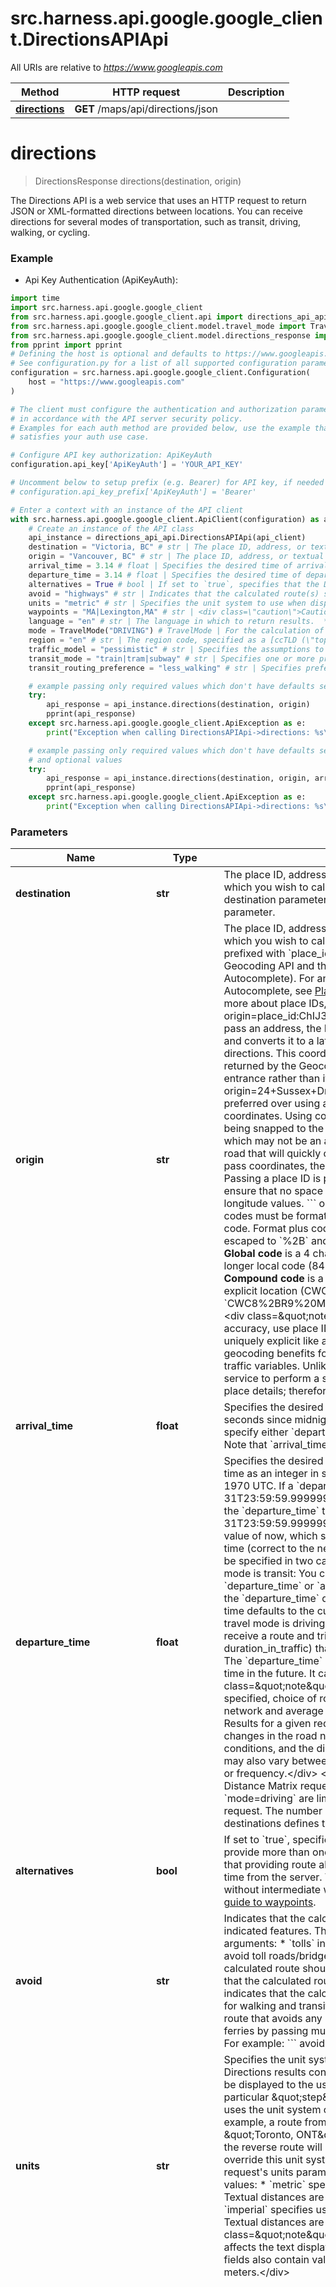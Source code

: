 # src.harness.api.google.google_client.DirectionsAPIApi

All URIs are relative to *https://www.googleapis.com*

Method | HTTP request | Description
------------- | ------------- | -------------
[**directions**](DirectionsAPIApi.md#directions) | **GET** /maps/api/directions/json | 


# **directions**
> DirectionsResponse directions(destination, origin)



The Directions API is a web service that uses an HTTP request to return JSON or XML-formatted directions between locations. You can receive directions for several modes of transportation, such as transit, driving, walking, or cycling.

### Example

* Api Key Authentication (ApiKeyAuth):

```python
import time
import src.harness.api.google.google_client
from src.harness.api.google.google_client.api import directions_api_api
from src.harness.api.google.google_client.model.travel_mode import TravelMode
from src.harness.api.google.google_client.model.directions_response import DirectionsResponse
from pprint import pprint
# Defining the host is optional and defaults to https://www.googleapis.com
# See configuration.py for a list of all supported configuration parameters.
configuration = src.harness.api.google.google_client.Configuration(
    host = "https://www.googleapis.com"
)

# The client must configure the authentication and authorization parameters
# in accordance with the API server security policy.
# Examples for each auth method are provided below, use the example that
# satisfies your auth use case.

# Configure API key authorization: ApiKeyAuth
configuration.api_key['ApiKeyAuth'] = 'YOUR_API_KEY'

# Uncomment below to setup prefix (e.g. Bearer) for API key, if needed
# configuration.api_key_prefix['ApiKeyAuth'] = 'Bearer'

# Enter a context with an instance of the API client
with src.harness.api.google.google_client.ApiClient(configuration) as api_client:
    # Create an instance of the API class
    api_instance = directions_api_api.DirectionsAPIApi(api_client)
    destination = "Victoria, BC" # str | The place ID, address, or textual latitude/longitude value to which you wish to calculate directions. The options for the destination parameter are the same as for the origin parameter.
    origin = "Vancouver, BC" # str | The place ID, address, or textual latitude/longitude value from which you wish to calculate directions. * Place IDs must be prefixed with `place_id:`. You can retrieve place IDs from the Geocoding API and the Places API (including Place Autocomplete). For an example using place IDs from Place Autocomplete, see [Place Autocomplete and Directions](https://developers.google.com/maps/documentation/javascript/examples/places-autocomplete-directions). For more about place IDs, see the [Place ID overview](https://developers.google.com/maps/documentation/places/web-service/place-id).      ```   origin=place_id:ChIJ3S-JXmauEmsRUcIaWtf4MzE   ```    * If you pass an address, the Directions service geocodes the string and converts it to a latitude/longitude coordinate to calculate directions. This coordinate may be different from that returned by the Geocoding API, for example a building entrance rather than its center.      ```   origin=24+Sussex+Drive+Ottawa+ON   ```      Using place IDs is preferred over using addresses or latitude/longitude coordinates. Using coordinates will always result in the point being snapped to the road nearest to those coordinates - which may not be an access point to the property, or even a road that will quickly or safely lead to the destination. * If you pass coordinates, the point will snap to the nearest road. Passing a place ID is preferred. If you do pass coordinates, ensure that no space exists between the latitude and longitude values.      ```   origin=41.43206,-81.38992   ```  * Plus codes must be formatted as a global code or a compound code. Format plus codes as shown here (plus signs are url-escaped to `%2B` and spaces are url-escaped to `%20`).       * **Global code** is a 4 character area code and 6 character or longer local code (849VCWC8+R9 is `849VCWC8%2BR9`).    * **Compound code** is a 6 character or longer local code with an explicit location (CWC8+R9 Mountain View, CA, USA is `CWC8%2BR9%20Mountain%20View%20CA%20USA`).  <div class=\"note\">Note: For efficiency and accuracy, use place ID's when possible. These ID's are uniquely explicit like a lat/lng value pair and provide geocoding benefits for routing such as access points and traffic variables. Unlike an address, ID's do not require the service to perform a search or an intermediate request for place details; therefore, performance is better.</div> 
    arrival_time = 3.14 # float | Specifies the desired time of arrival for transit directions, in seconds since midnight, January 1, 1970 UTC. You can specify either `departure_time` or `arrival_time`, but not both. Note that `arrival_time` must be specified as an integer.  (optional)
    departure_time = 3.14 # float | Specifies the desired time of departure. You can specify the time as an integer in seconds since midnight, January 1, 1970 UTC. If a `departure_time` later than 9999-12-31T23:59:59.999999999Z is specified, the API will fall back the `departure_time` to 9999-12-31T23:59:59.999999999Z. Alternatively, you can specify a value of now, which sets the departure time to the current time (correct to the nearest second). The departure time may be specified in two cases: * For requests where the travel mode is transit: You can optionally specify one of `departure_time` or `arrival_time`. If neither time is specified, the `departure_time` defaults to now (that is, the departure time defaults to the current time). * For requests where the travel mode is driving: You can specify the `departure_time` to receive a route and trip duration (response field: duration_in_traffic) that take traffic conditions into account. The `departure_time` must be set to the current time or some time in the future. It cannot be in the past.  <div class=\"note\">Note: If departure time is not specified, choice of route and duration are based on road network and average time-independent traffic conditions. Results for a given request may vary over time due to changes in the road network, updated average traffic conditions, and the distributed nature of the service. Results may also vary between nearly-equivalent routes at any time or frequency.</div> <div class=\"note\">Note: Distance Matrix requests specifying `departure_time` when `mode=driving` are limited to a maximum of 100 elements per request. The number of origins times the number of destinations defines the number of elements.</div>  (optional)
    alternatives = True # bool | If set to `true`, specifies that the Directions service may provide more than one route alternative in the response. Note that providing route alternatives may increase the response time from the server. This is only available for requests without intermediate waypoints. For more information, see the [guide to waypoints](https://developers.google.com/maps/documentation/directions/get-directions#Waypoints).  (optional)
    avoid = "highways" # str | Indicates that the calculated route(s) should avoid the indicated features. This parameter supports the following arguments: * `tolls` indicates that the calculated route should avoid toll roads/bridges. * `highways` indicates that the calculated route should avoid highways. * `ferries` indicates that the calculated route should avoid ferries. * `indoor` indicates that the calculated route should avoid indoor steps for walking and transit directions.  It's possible to request a route that avoids any combination of tolls, highways and ferries by passing multiple restrictions to the avoid parameter. For example:   ``` avoid=tolls|highways|ferries. ```  (optional)
    units = "metric" # str | Specifies the unit system to use when displaying results.  Directions results contain text within distance fields that may be displayed to the user to indicate the distance of a particular \"step\" of the route. By default, this text uses the unit system of the origin's country or region.  For example, a route from \"Chicago, IL\" to \"Toronto, ONT\" will display results in miles, while the reverse route will display results in kilometers. You may override this unit system by setting one explicitly within the request's units parameter, passing one of the following values:  * `metric` specifies usage of the metric system. Textual distances are returned using kilometers and meters. * `imperial` specifies usage of the Imperial (English) system. Textual distances are returned using miles and feet.  <div class=\"note\">Note: this unit system setting only affects the text displayed within distance fields. The distance fields also contain values which are always expressed in meters.</div>  (optional)
    waypoints = "MA|Lexington,MA" # str | <div class=\"caution\">Caution: Requests using more than 10 waypoints (between 11 and 25), or waypoint optimization, are billed at a higher rate. <a href=\"https://developers.google.com/maps/billing/gmp-billing#directions-advanced\">Learn more about billing</a> for Google Maps Platform products.</div>  Specifies an array of intermediate locations to include along the route between the origin and destination points as pass through or stopover locations. Waypoints alter a route by directing it through the specified location(s). The API supports waypoints for these travel modes: driving, walking and bicycling; not transit.   You can supply one or more locations separated by the pipe character (`|` or `%7C`), in the form of a place ID, an address, or latitude/longitude coordinates. By default, the Directions service calculates a route using the waypoints in the order they are given. The precedence for parsing the value of the waypoint is place ID, latitude/longitude coordinates, then address. * If you pass a place ID, you must prefix it with `place_id:`. You can retrieve place IDs from the Geocoding API and the Places API (including Place Autocomplete). For an example using place IDs from Place Autocomplete, see [Place Autocomplete and Directions](/maps/documentation/javascript/examples/places-autocomplete-directions). For more about place IDs, see the [Place ID overview](/maps/documentation/places/web-service/place-id).   <div class=\"note\">For efficiency and accuracy, use place ID's when possible. These ID's are uniquely explicit like a lat/lng value pair and provide geocoding benefits for routing such as access points and traffic variables. Unlike an address, ID's do not require the service to perform a search or an intermediate request for place details; therefore, performance is better.</div> * If you pass latitude/longitude coordinates, the values go directly to the front-end server to calculate directions without geocoding. The points are snapped to roads and might not provide the accuracy your app needs. Use coordinates when you are confident the values truly specify the points your app needs for routing without regard to possible access points or additional geocoding details. Ensure that a comma (`%2C`) and not a space (`%20`) separates the latitude and longitude values. * If you pass an address, the Directions service will geocode the string and convert it into latitude/longitude coordinates to calculate directions. If the address value is ambiguous, the value might evoke a search to disambiguate from similar addresses. For example, \"1st Street\" could be a complete value or a partial value for \"1st street NE\" or \"1st St SE\". This result may be different from that returned by the Geocoding API. You can avoid possible misinterpretations using place IDs. * Alternatively, you can supply an encoded set of points using the [Encoded Polyline Algorithm](https://developers.google.com/maps/documentation/utilities/polylinealgorithm). You will find an encoded set is useful for a large number of waypoints, because the URL is significantly shorter. All web services have a URL limit of 8192 characters.   * Encoded polylines must be prefixed with `enc:` and followed by a colon (`:`). For example: `waypoints=enc:gfo}EtohhU:`.   * You can also include multiple encoded polylines, separated by the pipe character (`|`). For example, `waypoints=via:enc:wc~oAwquwMdlTxiKtqLyiK:|enc:c~vnAamswMvlTor@tjGi}L:| via:enc:udymA{~bxM:`  ##### Influence routes with stopover and pass through points  For each waypoint in the request, the directions response appends an entry to the `legs` array to provide the details for stopovers on that leg of the journey.  If you'd like to influence the route using waypoints without adding a stopover, add the prefix `via:` to the waypoint. Waypoints prefixed with `via:` will not add an entry to the `legs` array, but will route the journey through the waypoint.  The following URL modifies the previous request such that the journey is routed through Lexington without stopping:  ``` https://maps.googleapis.com/maps/api/directions/json? origin=Boston,MA&destination=Concord,MA &waypoints=Charlestown,MA|via:Lexington,MA   ```  The `via:` prefix is most effective when creating routes in response to the user dragging the waypoints on the map. Doing so allows the user to see how the final route may look in real-time and helps ensure that waypoints are placed in locations that are accessible to the Directions API.  <div class=\"caution\">Caution: Using the `via:` prefix to avoid stopovers results in directions that are strict in their interpretation of the waypoint. This interpretation may result in severe detours on the route or `ZERO_RESULTS` in the response status code if the Directions API is unable to create directions through that point.</div>   ##### Optimize your waypoints  By default, the Directions service calculates a route through the provided waypoints in their given order. Optionally, you may pass `optimize:true` as the first argument within the waypoints parameter to allow the Directions service to optimize the provided route by rearranging the waypoints in a more efficient order. (This optimization is an application of the traveling salesperson problem.) Travel time is the primary factor which is optimized, but other factors such as distance, number of turns and many more may be taken into account when deciding which route is the most efficient. All waypoints must be stopovers for the Directions service to optimize their route.  If you instruct the Directions service to optimize the order of its waypoints, their order will be returned in the `waypoint_order` field within the routes object. The `waypoint_order` field returns values which are zero-based.  The following example calculates a road journey from Adelaide, South Australia to each of South Australia's main wine regions using route optimization.  ``` https://maps.googleapis.com/maps/api/directions/json? origin=Adelaide,SA&destination=Adelaide,SA &waypoints=optimize:true|Barossa+Valley,SA|Clare,SA|Connawarra,SA|McLaren+Vale,SA ```  Inspection of the calculated route will indicate that calculation uses waypoints in the following waypoint order:  ``` \"waypoint_order\": [ 3, 2, 0, 1 ] ```  <div class=\"caution\">Caution: Requests using waypoint optimization are billed at a higher rate. <a href=\"https://developers.devsite.corp.google.com/maps/billing/gmp-billing#directions-advanced\">Learn more about how Google Maps Platform products are billed.</a></div>  (optional)
    language = "en" # str | The language in which to return results.  * See the [list of supported languages](https://developers.google.com/maps/faq#languagesupport). Google often updates the supported languages, so this list may not be exhaustive. * If `language` is not supplied, the API attempts to use the preferred language as specified in the `Accept-Language` header. * The API does its best to provide a street address that is readable for both the user and locals. To achieve that goal, it returns street addresses in the local language, transliterated to a script readable by the user if necessary, observing the preferred language. All other addresses are returned in the preferred language. Address components are all returned in the same language, which is chosen from the first component. * If a name is not available in the preferred language, the API uses the closest match. * The preferred language has a small influence on the set of results that the API chooses to return, and the order in which they are returned. The geocoder interprets abbreviations differently depending on language, such as the abbreviations for street types, or synonyms that may be valid in one language but not in another. For example, _utca_ and _tér_ are synonyms for street in Hungarian. (optional) if omitted the server will use the default value of "en"
    mode = TravelMode("DRIVING") # TravelMode | For the calculation of distances and directions, you may specify the transportation mode to use. By default, `DRIVING` mode is used. By default, directions are calculated as driving directions. The following travel modes are supported:  * `DRIVING` (default) indicates standard driving directions or distance using the road network. * `WALKING` requests walking directions or distance via pedestrian paths & sidewalks (where available). * `BICYCLING` requests bicycling directions or distance via bicycle paths & preferred streets (where available). * `TRANSIT` requests directions or distance via public transit routes (where available). If you set the mode to transit, you can optionally specify either a `departure_time` or an `arrival_time`. If neither time is specified, the `departure_time` defaults to now (that is, the departure time defaults to the current time). You can also optionally include a `transit_mode` and/or a `transit_routing_preference`.  <div class=\"note\">Note: Both walking and bicycling directions may sometimes not include clear pedestrian or bicycling paths, so these directions will return warnings in the returned result which you must display to the user.</div>  (optional)
    region = "en" # str | The region code, specified as a [ccTLD (\"top-level domain\")](https://en.wikipedia.org/wiki/List_of_Internet_top-level_domains#Country_code_top-level_domains) two-character value. Most ccTLD codes are identical to ISO 3166-1 codes, with some notable exceptions. For example, the United Kingdom's ccTLD is \"uk\" (.co.uk) while its ISO 3166-1 code is \"gb\" (technically for the entity of \"The United Kingdom of Great Britain and Northern Ireland\"). (optional) if omitted the server will use the default value of "en"
    traffic_model = "pessimistic" # str | Specifies the assumptions to use when calculating time in traffic. This setting affects the value returned in the duration_in_traffic field in the response, which contains the predicted time in traffic based on historical averages. The `traffic_model` parameter may only be specified for driving directions where the request includes a `departure_time`. The available values for this parameter are: * `best_guess` (default) indicates that the returned duration_in_traffic should be the best estimate of travel time given what is known about both historical traffic conditions and live traffic. Live traffic becomes more important the closer the `departure_time` is to now. * `pessimistic` indicates that the returned duration_in_traffic should be longer than the actual travel time on most days, though occasional days with particularly bad traffic conditions may exceed this value. * `optimistic` indicates that the returned duration_in_traffic should be shorter than the actual travel time on most days, though occasional days with particularly good traffic conditions may be faster than this value. The default value of `best_guess` will give the most useful predictions for the vast majority of use cases. It is possible the `best_guess` travel time prediction may be shorter than `optimistic`, or alternatively, longer than `pessimistic`, due to the way the `best_guess` prediction model integrates live traffic information.  (optional) if omitted the server will use the default value of "best_guess"
    transit_mode = "train|tram|subway" # str | Specifies one or more preferred modes of transit. This parameter may only be specified for transit directions. The parameter supports the following arguments: * `bus` indicates that the calculated route should prefer travel by bus. * `subway` indicates that the calculated route should prefer travel by subway. * `train` indicates that the calculated route should prefer travel by train. * `tram` indicates that the calculated route should prefer travel by tram and light rail. * `rail` indicates that the calculated route should prefer travel by train, tram, light rail, and subway. This is equivalent to `transit_mode=train|tram|subway`.  (optional)
    transit_routing_preference = "less_walking" # str | Specifies preferences for transit routes. Using this parameter, you can bias the options returned, rather than accepting the default best route chosen by the API. This parameter may only be specified for transit directions. The parameter supports the following arguments: * `less_walking` indicates that the calculated route should prefer limited amounts of walking. * `fewer_transfers` indicates that the calculated route should prefer a limited number of transfers.  (optional)

    # example passing only required values which don't have defaults set
    try:
        api_response = api_instance.directions(destination, origin)
        pprint(api_response)
    except src.harness.api.google.google_client.ApiException as e:
        print("Exception when calling DirectionsAPIApi->directions: %s\n" % e)

    # example passing only required values which don't have defaults set
    # and optional values
    try:
        api_response = api_instance.directions(destination, origin, arrival_time=arrival_time, departure_time=departure_time, alternatives=alternatives, avoid=avoid, units=units, waypoints=waypoints, language=language, mode=mode, region=region, traffic_model=traffic_model, transit_mode=transit_mode, transit_routing_preference=transit_routing_preference)
        pprint(api_response)
    except src.harness.api.google.google_client.ApiException as e:
        print("Exception when calling DirectionsAPIApi->directions: %s\n" % e)
```


### Parameters

Name | Type | Description  | Notes
------------- | ------------- | ------------- | -------------
 **destination** | **str**| The place ID, address, or textual latitude/longitude value to which you wish to calculate directions. The options for the destination parameter are the same as for the origin parameter. |
 **origin** | **str**| The place ID, address, or textual latitude/longitude value from which you wish to calculate directions. * Place IDs must be prefixed with &#x60;place_id:&#x60;. You can retrieve place IDs from the Geocoding API and the Places API (including Place Autocomplete). For an example using place IDs from Place Autocomplete, see [Place Autocomplete and Directions](https://developers.google.com/maps/documentation/javascript/examples/places-autocomplete-directions). For more about place IDs, see the [Place ID overview](https://developers.google.com/maps/documentation/places/web-service/place-id).      &#x60;&#x60;&#x60;   origin&#x3D;place_id:ChIJ3S-JXmauEmsRUcIaWtf4MzE   &#x60;&#x60;&#x60;    * If you pass an address, the Directions service geocodes the string and converts it to a latitude/longitude coordinate to calculate directions. This coordinate may be different from that returned by the Geocoding API, for example a building entrance rather than its center.      &#x60;&#x60;&#x60;   origin&#x3D;24+Sussex+Drive+Ottawa+ON   &#x60;&#x60;&#x60;      Using place IDs is preferred over using addresses or latitude/longitude coordinates. Using coordinates will always result in the point being snapped to the road nearest to those coordinates - which may not be an access point to the property, or even a road that will quickly or safely lead to the destination. * If you pass coordinates, the point will snap to the nearest road. Passing a place ID is preferred. If you do pass coordinates, ensure that no space exists between the latitude and longitude values.      &#x60;&#x60;&#x60;   origin&#x3D;41.43206,-81.38992   &#x60;&#x60;&#x60;  * Plus codes must be formatted as a global code or a compound code. Format plus codes as shown here (plus signs are url-escaped to &#x60;%2B&#x60; and spaces are url-escaped to &#x60;%20&#x60;).       * **Global code** is a 4 character area code and 6 character or longer local code (849VCWC8+R9 is &#x60;849VCWC8%2BR9&#x60;).    * **Compound code** is a 6 character or longer local code with an explicit location (CWC8+R9 Mountain View, CA, USA is &#x60;CWC8%2BR9%20Mountain%20View%20CA%20USA&#x60;).  &lt;div class&#x3D;\&quot;note\&quot;&gt;Note: For efficiency and accuracy, use place ID&#39;s when possible. These ID&#39;s are uniquely explicit like a lat/lng value pair and provide geocoding benefits for routing such as access points and traffic variables. Unlike an address, ID&#39;s do not require the service to perform a search or an intermediate request for place details; therefore, performance is better.&lt;/div&gt;  |
 **arrival_time** | **float**| Specifies the desired time of arrival for transit directions, in seconds since midnight, January 1, 1970 UTC. You can specify either &#x60;departure_time&#x60; or &#x60;arrival_time&#x60;, but not both. Note that &#x60;arrival_time&#x60; must be specified as an integer.  | [optional]
 **departure_time** | **float**| Specifies the desired time of departure. You can specify the time as an integer in seconds since midnight, January 1, 1970 UTC. If a &#x60;departure_time&#x60; later than 9999-12-31T23:59:59.999999999Z is specified, the API will fall back the &#x60;departure_time&#x60; to 9999-12-31T23:59:59.999999999Z. Alternatively, you can specify a value of now, which sets the departure time to the current time (correct to the nearest second). The departure time may be specified in two cases: * For requests where the travel mode is transit: You can optionally specify one of &#x60;departure_time&#x60; or &#x60;arrival_time&#x60;. If neither time is specified, the &#x60;departure_time&#x60; defaults to now (that is, the departure time defaults to the current time). * For requests where the travel mode is driving: You can specify the &#x60;departure_time&#x60; to receive a route and trip duration (response field: duration_in_traffic) that take traffic conditions into account. The &#x60;departure_time&#x60; must be set to the current time or some time in the future. It cannot be in the past.  &lt;div class&#x3D;\&quot;note\&quot;&gt;Note: If departure time is not specified, choice of route and duration are based on road network and average time-independent traffic conditions. Results for a given request may vary over time due to changes in the road network, updated average traffic conditions, and the distributed nature of the service. Results may also vary between nearly-equivalent routes at any time or frequency.&lt;/div&gt; &lt;div class&#x3D;\&quot;note\&quot;&gt;Note: Distance Matrix requests specifying &#x60;departure_time&#x60; when &#x60;mode&#x3D;driving&#x60; are limited to a maximum of 100 elements per request. The number of origins times the number of destinations defines the number of elements.&lt;/div&gt;  | [optional]
 **alternatives** | **bool**| If set to &#x60;true&#x60;, specifies that the Directions service may provide more than one route alternative in the response. Note that providing route alternatives may increase the response time from the server. This is only available for requests without intermediate waypoints. For more information, see the [guide to waypoints](https://developers.google.com/maps/documentation/directions/get-directions#Waypoints).  | [optional]
 **avoid** | **str**| Indicates that the calculated route(s) should avoid the indicated features. This parameter supports the following arguments: * &#x60;tolls&#x60; indicates that the calculated route should avoid toll roads/bridges. * &#x60;highways&#x60; indicates that the calculated route should avoid highways. * &#x60;ferries&#x60; indicates that the calculated route should avoid ferries. * &#x60;indoor&#x60; indicates that the calculated route should avoid indoor steps for walking and transit directions.  It&#39;s possible to request a route that avoids any combination of tolls, highways and ferries by passing multiple restrictions to the avoid parameter. For example:   &#x60;&#x60;&#x60; avoid&#x3D;tolls|highways|ferries. &#x60;&#x60;&#x60;  | [optional]
 **units** | **str**| Specifies the unit system to use when displaying results.  Directions results contain text within distance fields that may be displayed to the user to indicate the distance of a particular \&quot;step\&quot; of the route. By default, this text uses the unit system of the origin&#39;s country or region.  For example, a route from \&quot;Chicago, IL\&quot; to \&quot;Toronto, ONT\&quot; will display results in miles, while the reverse route will display results in kilometers. You may override this unit system by setting one explicitly within the request&#39;s units parameter, passing one of the following values:  * &#x60;metric&#x60; specifies usage of the metric system. Textual distances are returned using kilometers and meters. * &#x60;imperial&#x60; specifies usage of the Imperial (English) system. Textual distances are returned using miles and feet.  &lt;div class&#x3D;\&quot;note\&quot;&gt;Note: this unit system setting only affects the text displayed within distance fields. The distance fields also contain values which are always expressed in meters.&lt;/div&gt;  | [optional]
 **waypoints** | **str**| &lt;div class&#x3D;\&quot;caution\&quot;&gt;Caution: Requests using more than 10 waypoints (between 11 and 25), or waypoint optimization, are billed at a higher rate. &lt;a href&#x3D;\&quot;https://developers.google.com/maps/billing/gmp-billing#directions-advanced\&quot;&gt;Learn more about billing&lt;/a&gt; for Google Maps Platform products.&lt;/div&gt;  Specifies an array of intermediate locations to include along the route between the origin and destination points as pass through or stopover locations. Waypoints alter a route by directing it through the specified location(s). The API supports waypoints for these travel modes: driving, walking and bicycling; not transit.   You can supply one or more locations separated by the pipe character (&#x60;|&#x60; or &#x60;%7C&#x60;), in the form of a place ID, an address, or latitude/longitude coordinates. By default, the Directions service calculates a route using the waypoints in the order they are given. The precedence for parsing the value of the waypoint is place ID, latitude/longitude coordinates, then address. * If you pass a place ID, you must prefix it with &#x60;place_id:&#x60;. You can retrieve place IDs from the Geocoding API and the Places API (including Place Autocomplete). For an example using place IDs from Place Autocomplete, see [Place Autocomplete and Directions](/maps/documentation/javascript/examples/places-autocomplete-directions). For more about place IDs, see the [Place ID overview](/maps/documentation/places/web-service/place-id).   &lt;div class&#x3D;\&quot;note\&quot;&gt;For efficiency and accuracy, use place ID&#39;s when possible. These ID&#39;s are uniquely explicit like a lat/lng value pair and provide geocoding benefits for routing such as access points and traffic variables. Unlike an address, ID&#39;s do not require the service to perform a search or an intermediate request for place details; therefore, performance is better.&lt;/div&gt; * If you pass latitude/longitude coordinates, the values go directly to the front-end server to calculate directions without geocoding. The points are snapped to roads and might not provide the accuracy your app needs. Use coordinates when you are confident the values truly specify the points your app needs for routing without regard to possible access points or additional geocoding details. Ensure that a comma (&#x60;%2C&#x60;) and not a space (&#x60;%20&#x60;) separates the latitude and longitude values. * If you pass an address, the Directions service will geocode the string and convert it into latitude/longitude coordinates to calculate directions. If the address value is ambiguous, the value might evoke a search to disambiguate from similar addresses. For example, \&quot;1st Street\&quot; could be a complete value or a partial value for \&quot;1st street NE\&quot; or \&quot;1st St SE\&quot;. This result may be different from that returned by the Geocoding API. You can avoid possible misinterpretations using place IDs. * Alternatively, you can supply an encoded set of points using the [Encoded Polyline Algorithm](https://developers.google.com/maps/documentation/utilities/polylinealgorithm). You will find an encoded set is useful for a large number of waypoints, because the URL is significantly shorter. All web services have a URL limit of 8192 characters.   * Encoded polylines must be prefixed with &#x60;enc:&#x60; and followed by a colon (&#x60;:&#x60;). For example: &#x60;waypoints&#x3D;enc:gfo}EtohhU:&#x60;.   * You can also include multiple encoded polylines, separated by the pipe character (&#x60;|&#x60;). For example, &#x60;waypoints&#x3D;via:enc:wc~oAwquwMdlTxiKtqLyiK:|enc:c~vnAamswMvlTor@tjGi}L:| via:enc:udymA{~bxM:&#x60;  ##### Influence routes with stopover and pass through points  For each waypoint in the request, the directions response appends an entry to the &#x60;legs&#x60; array to provide the details for stopovers on that leg of the journey.  If you&#39;d like to influence the route using waypoints without adding a stopover, add the prefix &#x60;via:&#x60; to the waypoint. Waypoints prefixed with &#x60;via:&#x60; will not add an entry to the &#x60;legs&#x60; array, but will route the journey through the waypoint.  The following URL modifies the previous request such that the journey is routed through Lexington without stopping:  &#x60;&#x60;&#x60; https://maps.googleapis.com/maps/api/directions/json? origin&#x3D;Boston,MA&amp;destination&#x3D;Concord,MA &amp;waypoints&#x3D;Charlestown,MA|via:Lexington,MA   &#x60;&#x60;&#x60;  The &#x60;via:&#x60; prefix is most effective when creating routes in response to the user dragging the waypoints on the map. Doing so allows the user to see how the final route may look in real-time and helps ensure that waypoints are placed in locations that are accessible to the Directions API.  &lt;div class&#x3D;\&quot;caution\&quot;&gt;Caution: Using the &#x60;via:&#x60; prefix to avoid stopovers results in directions that are strict in their interpretation of the waypoint. This interpretation may result in severe detours on the route or &#x60;ZERO_RESULTS&#x60; in the response status code if the Directions API is unable to create directions through that point.&lt;/div&gt;   ##### Optimize your waypoints  By default, the Directions service calculates a route through the provided waypoints in their given order. Optionally, you may pass &#x60;optimize:true&#x60; as the first argument within the waypoints parameter to allow the Directions service to optimize the provided route by rearranging the waypoints in a more efficient order. (This optimization is an application of the traveling salesperson problem.) Travel time is the primary factor which is optimized, but other factors such as distance, number of turns and many more may be taken into account when deciding which route is the most efficient. All waypoints must be stopovers for the Directions service to optimize their route.  If you instruct the Directions service to optimize the order of its waypoints, their order will be returned in the &#x60;waypoint_order&#x60; field within the routes object. The &#x60;waypoint_order&#x60; field returns values which are zero-based.  The following example calculates a road journey from Adelaide, South Australia to each of South Australia&#39;s main wine regions using route optimization.  &#x60;&#x60;&#x60; https://maps.googleapis.com/maps/api/directions/json? origin&#x3D;Adelaide,SA&amp;destination&#x3D;Adelaide,SA &amp;waypoints&#x3D;optimize:true|Barossa+Valley,SA|Clare,SA|Connawarra,SA|McLaren+Vale,SA &#x60;&#x60;&#x60;  Inspection of the calculated route will indicate that calculation uses waypoints in the following waypoint order:  &#x60;&#x60;&#x60; \&quot;waypoint_order\&quot;: [ 3, 2, 0, 1 ] &#x60;&#x60;&#x60;  &lt;div class&#x3D;\&quot;caution\&quot;&gt;Caution: Requests using waypoint optimization are billed at a higher rate. &lt;a href&#x3D;\&quot;https://developers.devsite.corp.google.com/maps/billing/gmp-billing#directions-advanced\&quot;&gt;Learn more about how Google Maps Platform products are billed.&lt;/a&gt;&lt;/div&gt;  | [optional]
 **language** | **str**| The language in which to return results.  * See the [list of supported languages](https://developers.google.com/maps/faq#languagesupport). Google often updates the supported languages, so this list may not be exhaustive. * If &#x60;language&#x60; is not supplied, the API attempts to use the preferred language as specified in the &#x60;Accept-Language&#x60; header. * The API does its best to provide a street address that is readable for both the user and locals. To achieve that goal, it returns street addresses in the local language, transliterated to a script readable by the user if necessary, observing the preferred language. All other addresses are returned in the preferred language. Address components are all returned in the same language, which is chosen from the first component. * If a name is not available in the preferred language, the API uses the closest match. * The preferred language has a small influence on the set of results that the API chooses to return, and the order in which they are returned. The geocoder interprets abbreviations differently depending on language, such as the abbreviations for street types, or synonyms that may be valid in one language but not in another. For example, _utca_ and _tér_ are synonyms for street in Hungarian. | [optional] if omitted the server will use the default value of "en"
 **mode** | **TravelMode**| For the calculation of distances and directions, you may specify the transportation mode to use. By default, &#x60;DRIVING&#x60; mode is used. By default, directions are calculated as driving directions. The following travel modes are supported:  * &#x60;DRIVING&#x60; (default) indicates standard driving directions or distance using the road network. * &#x60;WALKING&#x60; requests walking directions or distance via pedestrian paths &amp; sidewalks (where available). * &#x60;BICYCLING&#x60; requests bicycling directions or distance via bicycle paths &amp; preferred streets (where available). * &#x60;TRANSIT&#x60; requests directions or distance via public transit routes (where available). If you set the mode to transit, you can optionally specify either a &#x60;departure_time&#x60; or an &#x60;arrival_time&#x60;. If neither time is specified, the &#x60;departure_time&#x60; defaults to now (that is, the departure time defaults to the current time). You can also optionally include a &#x60;transit_mode&#x60; and/or a &#x60;transit_routing_preference&#x60;.  &lt;div class&#x3D;\&quot;note\&quot;&gt;Note: Both walking and bicycling directions may sometimes not include clear pedestrian or bicycling paths, so these directions will return warnings in the returned result which you must display to the user.&lt;/div&gt;  | [optional]
 **region** | **str**| The region code, specified as a [ccTLD (\&quot;top-level domain\&quot;)](https://en.wikipedia.org/wiki/List_of_Internet_top-level_domains#Country_code_top-level_domains) two-character value. Most ccTLD codes are identical to ISO 3166-1 codes, with some notable exceptions. For example, the United Kingdom&#39;s ccTLD is \&quot;uk\&quot; (.co.uk) while its ISO 3166-1 code is \&quot;gb\&quot; (technically for the entity of \&quot;The United Kingdom of Great Britain and Northern Ireland\&quot;). | [optional] if omitted the server will use the default value of "en"
 **traffic_model** | **str**| Specifies the assumptions to use when calculating time in traffic. This setting affects the value returned in the duration_in_traffic field in the response, which contains the predicted time in traffic based on historical averages. The &#x60;traffic_model&#x60; parameter may only be specified for driving directions where the request includes a &#x60;departure_time&#x60;. The available values for this parameter are: * &#x60;best_guess&#x60; (default) indicates that the returned duration_in_traffic should be the best estimate of travel time given what is known about both historical traffic conditions and live traffic. Live traffic becomes more important the closer the &#x60;departure_time&#x60; is to now. * &#x60;pessimistic&#x60; indicates that the returned duration_in_traffic should be longer than the actual travel time on most days, though occasional days with particularly bad traffic conditions may exceed this value. * &#x60;optimistic&#x60; indicates that the returned duration_in_traffic should be shorter than the actual travel time on most days, though occasional days with particularly good traffic conditions may be faster than this value. The default value of &#x60;best_guess&#x60; will give the most useful predictions for the vast majority of use cases. It is possible the &#x60;best_guess&#x60; travel time prediction may be shorter than &#x60;optimistic&#x60;, or alternatively, longer than &#x60;pessimistic&#x60;, due to the way the &#x60;best_guess&#x60; prediction model integrates live traffic information.  | [optional] if omitted the server will use the default value of "best_guess"
 **transit_mode** | **str**| Specifies one or more preferred modes of transit. This parameter may only be specified for transit directions. The parameter supports the following arguments: * &#x60;bus&#x60; indicates that the calculated route should prefer travel by bus. * &#x60;subway&#x60; indicates that the calculated route should prefer travel by subway. * &#x60;train&#x60; indicates that the calculated route should prefer travel by train. * &#x60;tram&#x60; indicates that the calculated route should prefer travel by tram and light rail. * &#x60;rail&#x60; indicates that the calculated route should prefer travel by train, tram, light rail, and subway. This is equivalent to &#x60;transit_mode&#x3D;train|tram|subway&#x60;.  | [optional]
 **transit_routing_preference** | **str**| Specifies preferences for transit routes. Using this parameter, you can bias the options returned, rather than accepting the default best route chosen by the API. This parameter may only be specified for transit directions. The parameter supports the following arguments: * &#x60;less_walking&#x60; indicates that the calculated route should prefer limited amounts of walking. * &#x60;fewer_transfers&#x60; indicates that the calculated route should prefer a limited number of transfers.  | [optional]

### Return type

[**DirectionsResponse**](DirectionsResponse.md)

### Authorization

[ApiKeyAuth](../README.md#ApiKeyAuth)

### HTTP request headers

 - **Content-Type**: Not defined
 - **Accept**: application/json


### HTTP response details

| Status code | Description | Response headers |
|-------------|-------------|------------------|
**200** | 200 OK |  -  |

[[Back to top]](#) [[Back to API list]](../README.md#documentation-for-api-endpoints) [[Back to Model list]](../README.md#documentation-for-models) [[Back to README]](../README.md)

